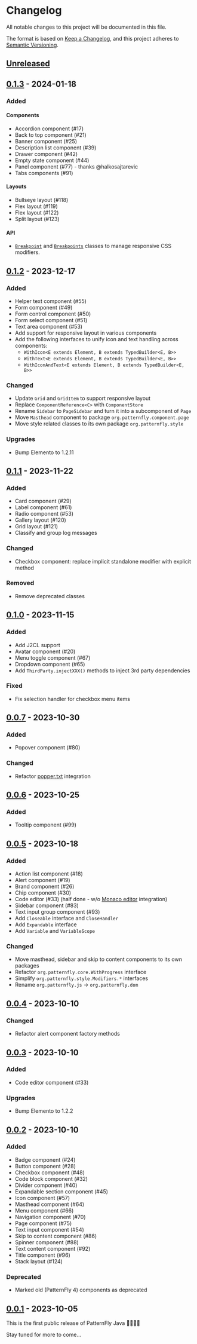 # Changelog

All notable changes to this project will be documented in this file.

The format is based on [Keep a Changelog](https://keepachangelog.com/en/1.0.0/), and this project adheres to [Semantic Versioning](https://semver.org/spec/v2.0.0.html).

## [Unreleased]

## [0.1.3] - 2024-01-18

### Added

#### Components

- Accordion component (#17)
- Back to top component (#21)
- Banner component (#25)
- Description list component (#39)
- Drawer component (#42)
- Empty state component (#44)
- Panel component (#77) - thanks @halkosajtarevic
- Tabs components (#91)

#### Layouts

- Bullseye layout (#118)
- Flex layout (#119)
- Flex layout (#122)
- Split layout (#123)

#### API

- [`Breakpoint`](https://patternfly-java.github.io/patternfly-java/org/patternfly/style/Breakpoint.html) and [`Breakpoints`](https://patternfly-java.github.io/patternfly-java/org/patternfly/style/Breakpoints.html) classes to manage responsive CSS modifiers.

## [0.1.2] - 2023-12-17

### Added

- Helper text component (#55)
- Form component (#49)
- Form control component (#50)
- Form select component (#51)
- Text area component (#53)
- Add support for responsive layout in various components
- Add the following interfaces to unify icon and text handling across components:
  - `WithIcon<E extends Element, B extends TypedBuilder<E, B>>`
  - `WithText<E extends Element, B extends TypedBuilder<E, B>>`
  - `WithIconAndText<E extends Element, B extends TypedBuilder<E, B>>`

### Changed

- Update `Grid` and `GridItem` to support responsive layout
- Replace `ComponentReference<C>` with `ComponentStore`
- Rename `Sidebar` to `PageSidebar` and turn it into a subcomponent of `Page`
- Move `Masthead` component to package `org.patternfly.component.page`
- Move style related classes to its own package `org.patternfly.style`

### Upgrades

- Bump Elemento to 1.2.11

## [0.1.1] - 2023-11-22

### Added

- Card component (#29)
- Label component (#61)
- Radio component (#53)
- Gallery layout (#120)
- Grid layout (#121)
- Classify and group log messages

### Changed

- Checkbox component: replace implicit standalone modifier with explicit method

### Removed

- Remove deprecated classes

## [0.1.0] - 2023-11-15

### Added

- Add J2CL support
- Avatar component (#20)
- Menu toggle component (#67)
- Dropdown component (#65)
- Add `ThirdParty.injectXXX()` methods to inject 3rd party dependencies

### Fixed

- Fix selection handler for checkbox menu items

## [0.0.7] - 2023-10-30

### Added

- Popover component (#80)

### Changed

- Refactor [popper.txt](https://popper.js.org/) integration

## [0.0.6] - 2023-10-25

### Added

- Tooltip component (#99)

## [0.0.5] - 2023-10-18

### Added

- Action list component (#18)
- Alert component (#19)
- Brand component (#26)
- Chip component (#30)
- Code editor (#33) (half done - w/o [Monaco editor](https://microsoft.github.io/monaco-editor/) integration)
- Sidebar component (#83)
- Text input group component (#93)
- Add `Closeable` interface and `CloseHandler`
- Add `Expandable` interface
- Add `Variable` and `VariableScope`

### Changed

- Move masthead, sidebar and skip to content components to its own packages
- Refactor `org.patternfly.core.WithProgress` interface
- Simplify `org.patternfly.style.Modifiers.*` interfaces
- Rename `org.patternfly.js` → `org.patternfly.dom`

## [0.0.4] - 2023-10-10

### Changed

- Refactor alert component factory methods

## [0.0.3] - 2023-10-10

### Added

- Code editor component (#33)

### Upgrades

- Bump Elemento to 1.2.2

## [0.0.2] - 2023-10-10

### Added

- Badge component (#24)
- Button component (#28)
- Checkbox component  (#48)
- Code block component (#32)
- Divider component (#40)
- Expandable section component (#45)
- Icon component (#57)
- Masthead component (#64)
- Menu component (#66)
- Navigation component (#70)
- Page component (#75)
- Text input component (#54)
- Skip to content component (#86)
- Spinner component (#88)
- Text content component (#92)
- Title component (#96)
- Stack layout (#124)

### Deprecated

- Marked old (PatternFly 4) components as deprecated

## [0.0.1] - 2023-10-05

This is the first public release of PatternFly Java 🍾🎉🎊🥳

Stay tuned for more to come...

<!--
## Template

### Added

- for new features

### Changed

- for changes in existing functionality

### Fixed

- for any bug fixes

### Security

- in case of vulnerabilities

### Deprecated

- for soon-to-be removed features

### Removed

- for now removed features

### Upgrades

- for dependency upgrades
-->
[Unreleased]: https://github.com/patternfly-java/patternfly-java/compare/v0.1.3...HEAD
[0.1.3]: https://github.com/patternfly-java/patternfly-java/compare/v0.1.2...v0.1.3
[0.1.2]: https://github.com/patternfly-java/patternfly-java/compare/v0.1.1...v0.1.2
[0.1.1]: https://github.com/patternfly-java/patternfly-java/compare/v0.1.0...v0.1.1
[0.1.0]: https://github.com/patternfly-java/patternfly-java/compare/v0.0.7...v0.1.0
[0.0.7]: https://github.com/patternfly-java/patternfly-java/compare/v0.0.6...v0.0.7
[0.0.6]: https://github.com/patternfly-java/patternfly-java/compare/v0.0.5...v0.0.6
[0.0.5]: https://github.com/patternfly-java/patternfly-java/compare/v0.0.4...v0.0.5
[0.0.4]: https://github.com/patternfly-java/patternfly-java/compare/v0.0.3...v0.0.4
[0.0.3]: https://github.com/patternfly-java/patternfly-java/compare/v0.0.2...v0.0.3
[0.0.2]: https://github.com/patternfly-java/patternfly-java/compare/v0.0.1...v0.0.2
[0.0.1]: https://github.com/patternfly-java/patternfly-java/compare/vTemplate...v0.0.1
